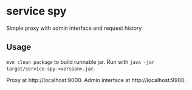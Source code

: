 # service spy
Simple proxy with admin interface and request history

## Usage
`mvn clean package` to build runnable jar. Run with `java -jar target/service-spy-<version>.jar`.

Proxy at http://localhost:9000. Admin interface at http://localhost:9900.

